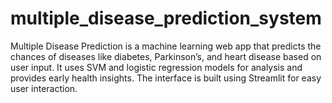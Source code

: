 # multiple_disease_prediction_system
Multiple Disease Prediction is a machine learning web app that predicts the chances of diseases like diabetes, Parkinson’s, and heart disease based on user input. It uses SVM and logistic regression models for analysis and provides early health insights. The interface is built using Streamlit for easy user interaction.
